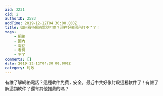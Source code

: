 ```yaml
---
aid: 2231
cid: 2
authorID: 2583
addTime: 2019-12-12T04:30:00.000Z
title: 如何看待網絡電話叮咚？現在好像國內打不了了！
tags:
    - 網絡
    - 國內
    - 電話
    - 看待
    - 不了
comments: []
date: 2019-12-12T04:30:00.000Z
category: 时政
---
```


有誰了解網絡電話？這種軟件免費，安全，最近中共好像封殺這種軟件了！有誰了解這類軟件？還有其他推薦的嗎？
